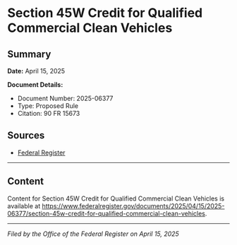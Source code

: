 # Section 45W Credit for Qualified Commercial Clean Vehicles

## Summary

**Date:** April 15, 2025

**Document Details:**
- Document Number: 2025-06377
- Type: Proposed Rule
- Citation: 90 FR 15673

## Sources
- [Federal Register](https://www.federalregister.gov/documents/2025/04/15/2025-06377/section-45w-credit-for-qualified-commercial-clean-vehicles)

---

## Content

Content for Section 45W Credit for Qualified Commercial Clean Vehicles is available at https://www.federalregister.gov/documents/2025/04/15/2025-06377/section-45w-credit-for-qualified-commercial-clean-vehicles.

---

*Filed by the Office of the Federal Register on April 15, 2025*
